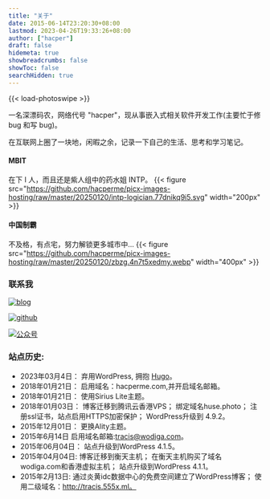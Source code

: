 ```yaml
---
title: "关于"
date: 2015-06-14T23:20:30+08:00
lastmod: 2023-04-26T19:33:26+08:00
author: ["hacper"]
draft: false
hidemeta: true
showbreadcrumbs: false
showToc: false
searchHidden: true
---
```

{{< load-photoswipe >}}

一名深漂码农，网络代号 "hacper"，现从事嵌入式相关软件开发工作(主要忙于修 bug 和写 bug)。

在互联网上圈了一块地，闲暇之余，记录一下自己的生活、思考和学习笔记。

#### MBIT

在下 I 人，而且还是紫人组中的药水姐 INTP。
{{< figure src="https://github.com/hacperme/picx-images-hosting/raw/master/20250120/intp-logician.77dnikq9i5.svg" width="200px" >}}

#### 中国制霸

不及格，有点宅，努力解锁更多城市中...
{{< figure src="https://github.com/hacperme/picx-images-hosting/raw/master/20250120/zbzg.4n7t5xedmy.webp" width="400px" >}}

### 联系我

[![blog](https://img.shields.io/badge/Blog-ffffff.svg?&style=for-the-badge&logo=hugo&logoColor=green)](https://hacperme.com/)

[![github](https://img.shields.io/badge/Github-ffffff.svg?&style=for-the-badge&logo=github&logoColor=black)](https://github.com/hacperme/)

[![公众号](https://img.shields.io/badge/WeChat-ffffff.svg?&style=for-the-badge&logo=WeChat&logoColor=green)](https://jsd.cdn.zzko.cn/gh/hacperme/picx_hosting@master/20210507/qrcode_for_gh_b1444a13ac67_258.4g56jp6fs4y0.jpg)



### 站点历史:

- 2023年03月4日： 弃用WordPress, 拥抱 [Hugo](https://gohugo.io/)。
- 2018年01月21日： 启用域名：hacperme.com,并开启域名邮箱。
- 2018年01月21日： 使用Sirius Lite主题。
- 2018年01月03日： 博客迁移到腾讯云香港VPS； 绑定域名huse.photo； 注册ssl证书，站点启用HTTPS加密保护； WordPress升级到 4.9.2。
- 2015年12月01日： 更换Ality主题。
- 2015年6月14日 启用域名邮箱:tracis@wodiga.com。
- 2015年06月04日： 站点升级到WordPress 4.1.5。
- 2015年04月04日: 博客迁移到衡天主机； 在衡天主机购买了域名wodiga.com和香港虚拟主机； 站点升级到WordPress 4.1.1。
- 2015年2月13日: 通过炎黄idc数据中心的免费空间建立了WordPress博客； 使用二级域名：http://tracis.555x.ml。